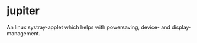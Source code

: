 jupiter
=======

An linux systray-applet which helps with powersaving, device- and display-management.